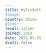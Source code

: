 ```yaml
---
title: KylinSoft
#image: 
country: China
#link:
level: silver
joined: 2019
date: 2021-03-31
draft: false
---
```

